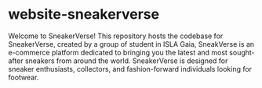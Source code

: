 # website-sneakerverse
Welcome to SneakerVerse! This repository hosts the codebase for SneakerVerse, created by a group of student in ISLA Gaia, SneakVerse is an e-commerce platform dedicated to bringing you the latest and most sought-after sneakers from around the world. SneakerVerse is designed for sneaker enthusiasts, collectors, and fashion-forward individuals looking for footwear.